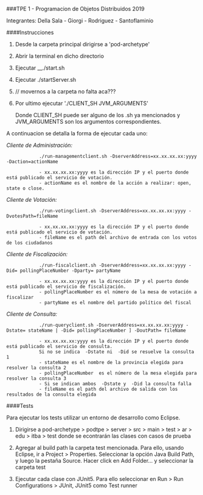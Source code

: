 ###TPE 1 - Programacion de Objetos Distribuidos 2019

Integrantes: Della Sala - Giorgi - Rodriguez - Santoflaminio

####Instrucciones

1. Desde la carpeta principal dirigirse a 'pod-archetype'

2. Abrir la terminal en dicho directorio 

3. Ejecutar __./start.sh

4. Ejecutar ./startServer.sh

5. // movernos a la carpeta no falta aca???

6. Por ultimo ejecutar './CLIENT_SH JVM_ARGUMENTS'

	Donde CLIENT_SH puede ser alguno de los .sh ya mencionados
	y JVM_ARGUMENTS son los argumentos correspondientes.

A continuacion se detalla la forma de ejecutar cada uno:

*Cliente de Administración:*
				
				./run-managementclient.sh -DserverAddress=xx.xx.xx.xx:yyyy -Daction=actionName

				- xx.xx.xx.xx:yyyy es la dirección IP y el puerto donde está publicado el servicio de votación.
				- actionName​ es el nombre de la acción a realizar: open, state o close.


*Cliente de Votación:*
				
				./run-votingclient.sh -DserverAddress=xx.xx.xx.xx:yyyy -DvotesPath=​fileName

				- xx.xx.xx.xx:yyyy es la dirección IP y el puerto donde está publicado el servicio de votación.
				- fileName​ ​es el path del archivo de entrada con los votos de los ciudadanos


*Cliente de Fiscalización:*
				
				./run-fiscalclient.sh -DserverAddress=xx.xx.xx.xx:yyyy -Did=​ pollingPlaceNumber -Dparty=​ partyName​

				- xx.xx.xx.xx:yyyy es la dirección IP y el puerto donde está publicado el servicio de fiscalización.
				- pollingPlaceNumber​ es el número de la mesa de votación a fiscalizar
				- partyName​ es el nombre del partido político del fiscal

*Cliente de Consulta:*
				
				./run-queryclient.sh -DserverAddress=xx.xx.xx.xx:yyyy -Dstate=​ stateName​ | -Did=​ pollingPlaceNumber​ ] -DoutPath=​ fileName​

				- xx.xx.xx.xx:yyyy es la dirección IP y el puerto donde está publicado el servicio de consulta.
				Si no se indica ​ -Dstate​ ni ​ -Did​ se resuelve la consulta 1
				- stateName es el nombre de la provincia elegida para resolver la consulta 2
				- pollingPlaceNumber ​ es el número de la mesa elegida para resolver la consulta 3
				- Si se indican ambos ​ -Dstate y ​ -Did la consulta falla
				- fileName​ es el path del archivo de salida con los resultados de la consulta elegida


####Tests

Para ejecutar los tests utilizar un entorno de desarrollo como Eclipse.

1. Dirigirse a pod-archetype > podtpe > server > src > main > test > ar > edu > itba > test donde se econtrarán las clases con casos de prueba

2. Agregar al build path la carpeta test mencionada. Para ello, usando Eclipse, ir a Project > Properties. Seleccionar la opción Java Build Path, y luego la pestaña Source. Hacer click en Add Folder... y seleccionar la carpeta test

3. Ejecutar cada clase con JUnit5. Para ello seleccionar en Run > Run Configurations > JUnit, JUnit5 como Test runner
